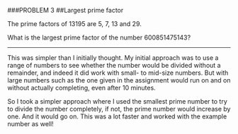 ###PROBLEM 3
##Largest prime factor

The prime factors of 13195 are 5, 7, 13 and 29.

What is the largest prime factor of the number 600851475143?

---

This was simpler than I initially thought. My initial approach was to use a range of numbers to see whether the number would be divided without a remainder, and indeed it did work with small- to mid-size numbers. But with large numbers such as the one given in the assignment would run on and on without actually completing, even after 10 minutes. 

So I took a simpler approach where I used the smallest prime number to try to divide the number completely, if not, the prime number would increase by one. And it would go on. This was a lot faster and worked with the example number as well!